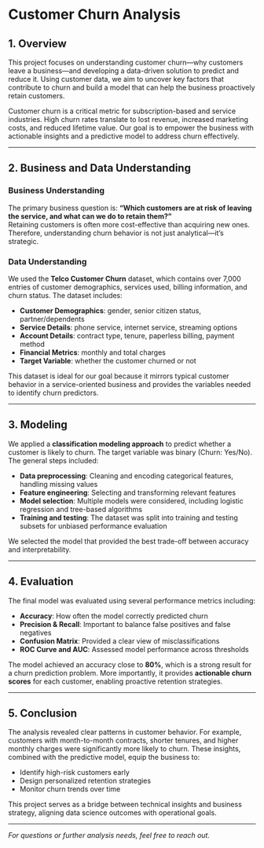 # Customer Churn Analysis

## 1. Overview

This project focuses on understanding customer churn—why customers leave a business—and developing a data-driven solution to predict and reduce it. Using customer data, we aim to uncover key factors that contribute to churn and build a model that can help the business proactively retain customers.

Customer churn is a critical metric for subscription-based and service industries. High churn rates translate to lost revenue, increased marketing costs, and reduced lifetime value. Our goal is to empower the business with actionable insights and a predictive model to address churn effectively.

---

## 2. Business and Data Understanding

### Business Understanding

The primary business question is: **“Which customers are at risk of leaving the service, and what can we do to retain them?”**  
Retaining customers is often more cost-effective than acquiring new ones. Therefore, understanding churn behavior is not just analytical—it’s strategic.

### Data Understanding

We used the **Telco Customer Churn** dataset, which contains over 7,000 entries of customer demographics, services used, billing information, and churn status. The dataset includes:

- **Customer Demographics**: gender, senior citizen status, partner/dependents  
- **Service Details**: phone service, internet service, streaming options  
- **Account Details**: contract type, tenure, paperless billing, payment method  
- **Financial Metrics**: monthly and total charges  
- **Target Variable**: whether the customer churned or not

This dataset is ideal for our goal because it mirrors typical customer behavior in a service-oriented business and provides the variables needed to identify churn predictors.

---

## 3. Modeling

We applied a **classification modeling approach** to predict whether a customer is likely to churn. The target variable was binary (Churn: Yes/No). The general steps included:

- **Data preprocessing**: Cleaning and encoding categorical features, handling missing values  
- **Feature engineering**: Selecting and transforming relevant features  
- **Model selection**: Multiple models were considered, including logistic regression and tree-based algorithms  
- **Training and testing**: The dataset was split into training and testing subsets for unbiased performance evaluation

We selected the model that provided the best trade-off between accuracy and interpretability.

---

## 4. Evaluation

The final model was evaluated using several performance metrics including:

- **Accuracy**: How often the model correctly predicted churn  
- **Precision & Recall**: Important to balance false positives and false negatives  
- **Confusion Matrix**: Provided a clear view of misclassifications  
- **ROC Curve and AUC**: Assessed model performance across thresholds

The model achieved an accuracy close to **80%**, which is a strong result for a churn prediction problem. More importantly, it provides **actionable churn scores** for each customer, enabling proactive retention strategies.

---

## 5. Conclusion

The analysis revealed clear patterns in customer behavior. For example, customers with month-to-month contracts, shorter tenures, and higher monthly charges were significantly more likely to churn. These insights, combined with the predictive model, equip the business to:

- Identify high-risk customers early  
- Design personalized retention strategies  
- Monitor churn trends over time

This project serves as a bridge between technical insights and business strategy, aligning data science outcomes with operational goals.

---

*For questions or further analysis needs, feel free to reach out.*
